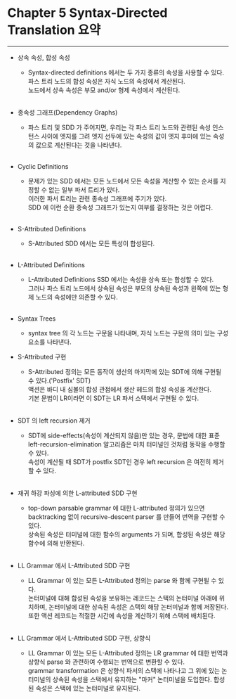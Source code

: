 # Chapter 5 Syntax-Directed Translation 요약

--------------------------------------------

* 상속 속성, 합성 속성
  * Syntax-directed definitions 에서는 두 가지 종류의 속성을 사용할 수 있다.<br/>
  파스 트리 노드의 합성 속성은 자식 노드의 속성에서 계산된다.<br/>
  노드에서 상속 속성은 부모 and/or 형제 속성에서 계산된다.<br/><br/>

* 종속성 그래프(Dependency Graphs)
  * 파스 트리 및 SDD 가 주어지면, 우리는 각 파스 트리 노드와 관련된 속성 인스턴스 사이에 엣지를 그려 엣지 선두에 있는 속성의 값이 엣지 후미에 있는 속성의 값으로 계산된다는 것을 나타낸다.
<br/><br/>
* Cyclic Definitions
  * 문제가 있는 SDD 에서는 모든 노드에서 모든 속성을 계산할 수 있는 순서를 지정할 수 없는 일부 파서 트리가 있다.<br/>
이러한 파서 트리는 관련 종속성 그래프에 주기가 있다.<br/>
SDD 에 이런 순환 종속성 그래프가 있는지 여부를 결정하는 것은 어렵다.<br/><br/>

* S-Attributed Definitions 
  * S-Attributed SDD 에서는 모든 특성이 합성된다.<br/><br/>

* L-Attributed Definitions
  * L-Attributed Definitions SSD 에서는 속성을 상속 또는 합성할 수 있다. <br/>
  그러나 파스 트리 노드에서 상속된 속성은 부모의 상속된 속성과 왼쪽에 있는 형제 노드의 속성에만 의존할 수 있다.<br/><br/>

* Syntax Trees
  * syntax tree 의 각 노드는 구문을 나타내며, 자식 노드는 구문의 의미 있는 구성 요소를 나타낸다.<br/>
  
* S-Attributed 구현
  * S-Attributed 정의는 모든 동작이 생산의 마지막에 있는 SDT에 의해 구현될 수 있다.('Postfix' SDT)<br/>
  액션은 바디 내 심볼의 합성 관점에서 생산 헤드의 합성 속성을 계산한다.<br/>
  기본 문법이 LR이라면 이 SDT는 LR 파서 스택에서 구현될 수 있다.<br/><br/>

* SDT 의 left recursion 제거
  * SDT에 side-effects(속성이 계산되지 않음)만 있는 경우, 문법에 대한 표준 left-recursion-elimination 알고리즘은 마치 터미널인 것처럼 동작을 수행할 수 있다.<br/>
속성이 계산될 때 SDT가 postfix SDT인 경우 left recursion 은 여전히 제거할 수 있다.<br/><br/>

* 재귀 하강 파싱에 의한 L-attributed SDD 구현
  * top-down parsable grammar 에 대한 L-attributed 정의가 있으면 backtracking 없이 recursive-descent parser 를 만들어 번역을 구현할 수 있다.<br/>
  상속된 속성은 터미널에 대한 함수의 arguments 가 되며, 합성된 속성은 해당 함수에 의해 반환된다.<br/><br/>

* LL Grammar 에서 L-Attributed SDD 구현 
  * LL Grammar 이 있는 모든 L-Attributed 정의는 parse 와 함께 구현될 수 있다. <br/>
  논터미널에 대해 합성된 속성을 보유하는 레코드는 스택의 논터미널 아래에 위치하며, 논터미널에 대한 상속된 속성은 스택의 해당 논터미널과 함께 저장된다.<br/>
또한 액션 레코드는 적절한 시간에 속성을 계산하기 위해 스택에 배치된다.<br/><br/>

* LL Grammar 에서 L-Attributed SDD 구현, 상향식
  * LL Grammar 이 있는 모든 L-Attributed 정의는 LR grammar 에 대한 번역과 상향식 parse 와 관련하여 수행되는 번역으로 변환할 수 있다.<br/>
grammar transformation 은 상향식 파서의 스택에 나타나고 그 위에 있는 논터미널의 상속된 속성을 스택에서 유지하는 "마커" 논터미널을 도입한다. 합성된 속성은 스택에 있는 논터미널로 유지된다.

